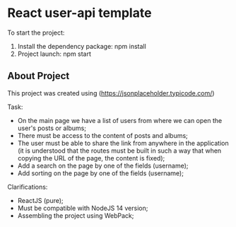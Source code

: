 # React user-api template

To start the project:

1. Install the dependency package: npm install
2. Project launch: npm start

## About Project

This project was created using (https://jsonplaceholder.typicode.com/)

Task:

- On the main page we have a list of users from where we can open the user's
  posts or albums;
- There must be access to the content of posts and albums;
- The user must be able to share the link from anywhere in the application (it
  is understood that the routes must be built in such a way that when copying
  the URL of the page, the content is fixed);
- Add a search on the page by one of the fields (username);
- Add sorting on the page by one of the fields (username);

Clarifications:

- ReactJS (pure);
- Must be compatible with NodeJS 14 version;
- Assembling the project using WebPack;
